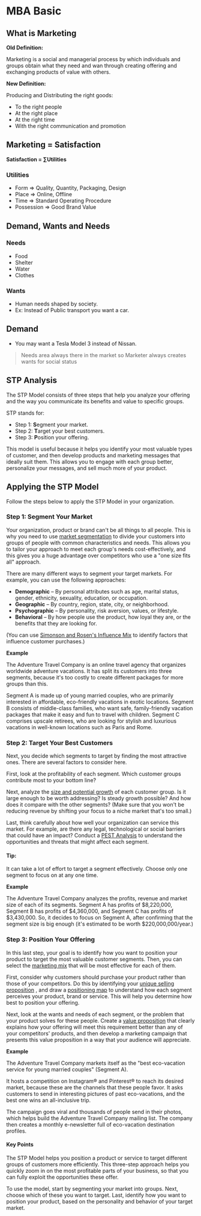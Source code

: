 # MBA Basic

## What is Marketing

**Old Definition:**

Marketing is a social and managerial process by which individuals and groups obtain what they need and wan through creating offering and exchanging products of value with others.

**New Definition:**

Producing and Distributing the right goods:

- To the right people
- At the right place
- At the right time
- With the right communication and promotion



## Marketing = Satisfaction

**Satisfaction = ∑Utilities**

### Utilities

- Form => Quality, Quantity, Packaging, Design
- Place =>  Online, Offline
- Time   =>  Standard Operating Procedure
- Possession => Good Brand Value



## Demand, Wants and Needs

### Needs

- Food
- Shelter
- Water
- Clothes

### Wants

- Human needs shaped by society.
- Ex: Instead of Public transport you want a car.

## Demand

- You may want a Tesla Model 3 instead of Nissan.

> Needs area always there in the market so Marketer always creates wants for social status





## STP Analysis

The STP Model consists of three steps that help you analyze your offering and the way you communicate its benefits and value to specific groups.

STP stands for:

- Step 1: **S**egment your market.
- Step 2: **T**arget your best customers.
- Step 3: **P**osition your offering.

This model is useful because it helps you identify your most valuable types of customer, and then develop products and marketing messages that ideally suit them. This allows you to engage with each group better, personalize your messages, and sell much more of your product.



## Applying the STP Model

Follow the steps below to apply the STP Model in your organization.

### Step 1: Segment Your Market

Your organization, product or brand can't be all things to all people. This is why you need to use [market segmentation](https://www.mindtools.com/pages/article/newSTR_84.htm) to divide your customers into groups of people with common characteristics and needs. This allows you to tailor your approach to meet each group's needs cost-effectively, and this gives you a huge advantage over competitors who use a "one size fits all" approach.

There are many different ways to segment your target markets. For example, you can use the following approaches:

- **Demographic** – By personal attributes such as age, marital status, gender, ethnicity, sexuality, education, or occupation.
- **Geographic** – By country, region, state, city, or neighborhood.
- **Psychographic** – By personality, risk aversion, values, or lifestyle.
- **Behavioral** – By how people use the product, how loyal they are, or the benefits that they are looking for.

(You can use [Simonson and Rosen's Influence Mix](https://www.mindtools.com/pages/article/understanding-influence.htm) to identify factors that influence customer purchases.)

 

**Example**

The Adventure Travel Company is an online travel agency that organizes worldwide adventure vacations. It has split its customers into three segments, because it's too costly to create different packages for more groups than this.

Segment A is made up of young married couples, who are primarily interested in affordable, eco-friendly vacations in exotic locations. Segment B consists of middle-class families, who want safe, family-friendly vacation packages that make it easy and fun to travel with children. Segment C comprises upscale retirees, who are looking for stylish and luxurious vacations in well-known locations such as Paris and Rome.

### Step 2: Target Your Best Customers

Next, you decide which segments to target by finding the most attractive ones. There are several factors to consider here.

First, look at the profitability of each segment. Which customer groups contribute most to your bottom line?

Next, analyze the [size and potential growth](https://www.mindtools.com/pages/article/market-sizing.htm) of each customer group. Is it large enough to be worth addressing? Is steady growth possible? And how does it compare with the other segments? (Make sure that you won't be reducing revenue by shifting your focus to a niche market that's too small.)

Last, think carefully about how well your organization can service this market. For example, are there any legal, technological or social barriers that could have an impact? Conduct a [PEST Analysis](https://www.mindtools.com/pages/article/newTMC_09.htm) to understand the opportunities and threats that might affect each segment.

#### Tip:

It can take a lot of effort to target a segment effectively. Choose only one segment to focus on at any one time. 

**Example**

The Adventure Travel Company analyzes the profits, revenue and market size of each of its segments. Segment A has profits of $8,220,000, Segment B has profits of $4,360,000, and Segment C has profits of $3,430,000. So, it decides to focus on Segment A, after confirming that the segment size is big enough (it's estimated to be worth $220,000,000/year.)

### Step 3: Position Your Offering

In this last step, your goal is to identify how you want to position your product to target the most valuable customer segments. Then, you can select the [marketing mix](https://www.mindtools.com/pages/article/newSTR_94.htm) that will be most effective for each of them.

First, consider why customers should purchase your product rather than those of your competitors. Do this by identifying your [unique selling proposition](https://www.mindtools.com/pages/article/newTMC_11.htm) , and draw a [positioning map](https://www.mindtools.com/pages/article/perceptual-mapping.htm) to understand how each segment perceives your product, brand or service. This will help you determine how best to position your offering.

Next, look at the wants and needs of each segment, or the problem that your product solves for these people. Create a [value proposition](https://www.mindtools.com/CommSkll/ValueProposition.htm) that clearly explains how your offering will meet this requirement better than any of your competitors' products, and then develop a marketing campaign that presents this value proposition in a way that your audience will appreciate. 

**Example**

The Adventure Travel Company markets itself as the "best eco-vacation service for young married couples" (Segment A).

It hosts a competition on Instagram® and Pinterest® to reach its desired market, because these are the channels that these people favor. It asks customers to send in interesting pictures of past eco-vacations, and the best one wins an all-inclusive trip.

The campaign goes viral and thousands of people send in their photos, which helps build the Adventure Travel Company mailing list. The company then creates a monthly e-newsletter full of eco-vacation destination profiles.



#### Key Points

The STP Model helps you position a product or service to target different groups of customers more efficiently. This three-step approach helps you quickly zoom in on the most profitable parts of your business, so that you can fully exploit the opportunities these offer.

To use the model, start by segmenting your market into groups. Next, choose which of these you want to target. Last, identify how you want to position your product, based on the personality and behavior of your target market.
